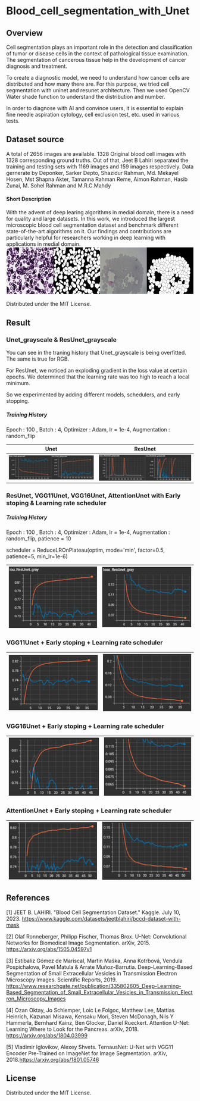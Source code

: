 # Blood_cell_segmentation_with_Unet

## Overview
Cell segmentation plays an important role in the detection and classification of tumor or disease cells in the context of pathological tissue examination. The segmentation of cancerous tissue help in the development of cancer diagnosis and treatment. 

To create a diagnostic model, we need to understand how cancer cells are distributed and how many there are. For this purpose, we tried cell segmentation with uninet and resunet architecture. Then we used OpenCV Water shade function to understand the distribution and number.

In order to diagnose with AI and convince users, it is essential to explain fine needle aspiration cytology, cell exclusion test, etc. used in various tests.

## Dataset source
A total of 2656 images are available. 1328 Original blood cell images with 1328 corresponding ground truths. Out of that, Jeet B Lahiri separated the training and testing sets with 1169 images and 159 images respectively.
Data gernerate by Deponker, Sarker Depto, Shazidur Rahman, Md. Mekayel Hosen, Mst Shapna Akter, Tamanna Rahman Reme, Aimon Rahman, Hasib Zunai, M. Sohel Rahman and M.R.C.Mahdy

#### Short Description
With the advent of deep learing algorithms in medial domain, there is a need for quality and large datasets. In this work, we introduced the largest microscopic blood cell segmentation dataset and benchmark different state-of-the-art algorithms on it. Our findings and contributions are particularly helpful for researchers working in deep learning with applications in medial domain.
![ex_screenshot](./img/Dataset_img.png)

Distributed under the MIT License.

## Result

### Unet_grayscale & ResUnet_grayscale
You can see in the traning history that Unet_grayscale is being overfitted. The same is true for RGB.

For ResUnet, we noticed an exploding gradient in the loss value at certain epochs. We determined that the learning rate was too high to reach a local minimum.

So we experimented by adding different models, schedulers, and early stopping.

##### Training History
Epoch : 100 , Batch : 4, Optimizer : Adam, lr = 1e-4, Augmentation : random_flip

Unet|ResUnet|
---|---|
![ex_screenshot](./image/Unet_gray.png)|![ex_screenshot](./image/ResUnet_gray.png)|


### ResUnet, VGG11Unet, VGG16Unet, AttentionUnet with Early stoping & Learning rate scheduler 

##### Training History
Epoch : 100 , Batch : 4, Optimizer : Adam, lr = 1e-4, Augmentation : random_flip, patience = 10

scheduler = ReduceLROnPlateau(optim, mode='min', factor=0.5, patience=5, min_lr=1e-6)

![ex_screenshot](./img/IoU_ResUnet_scheduler.png)|![ex_screenshot](./img/Loss_ResUnet_scheduler.png)
---|---|

### VGG11Unet + Early stoping + Learning rate scheduler 

![ex_screenshot](./img/IoU_VGG11Unet.png)|![ex_screenshot](./img/Loss_VGG11Unet.png)
---|---|

### VGG16Unet + Early stoping + Learning rate scheduler 

![ex_screenshot](./img/IoU_VGG16Unet.png)|![ex_screenshot](./img/Loss_VGG16Unet.png)
---|---|

### AttentionUnet + Early stoping + Learning rate scheduler 

![ex_screenshot](./img/IoU_AttentionUnet.png)|![ex_screenshot](./img/Loss_AttentionUnet.png)
---|---|

## References
[1] JEET B. LAHIRI. "Blood Cell Segmentation Dataset." Kaggle. July 10, 2023. https://www.kaggle.com/datasets/jeetblahiri/bccd-dataset-with-mask


[2] Olaf Ronneberger, Philipp Fischer, Thomas Brox. U-Net: Convolutional Networks for Biomedical Image Segmentation. arXiv, 2015. https://arxiv.org/abs/1505.04597v1


[3] Estibaliz Gómez de Mariscal, Martin Maška, Anna Kotrbová, Vendula Pospichalova, Pavel Matula & Arrate Muñoz-Barrutia. Deep-Learning-Based Segmentation of Small Extracellular Vesicles in Transmission Electron Microscopy Images. Scientific Reports, 2019. https://www.researchgate.net/publication/335802605_Deep-Learning-Based_Segmentation_of_Small_Extracellular_Vesicles_in_Transmission_Electron_Microscopy_Images


[4] Ozan Oktay, Jo Schlemper, Loic Le Folgoc, Matthew Lee, Mattias Heinrich, Kazunari Misawa, Kensaku Mori, Steven McDonagh, Nils Y Hammerla, Bernhard Kainz, Ben Glocker, Daniel Rueckert. Attention U-Net: Learning Where to Look for the Pancreas. arXiv, 2018. https://arxiv.org/abs/1804.03999

[5] Vladimir Iglovikov, Alexey Shvets. TernausNet: U-Net with VGG11 Encoder Pre-Trained on ImageNet for Image Segmentation. arXiv, 2018.https://arxiv.org/abs/1801.05746



## License
Distributed under the MIT License.



